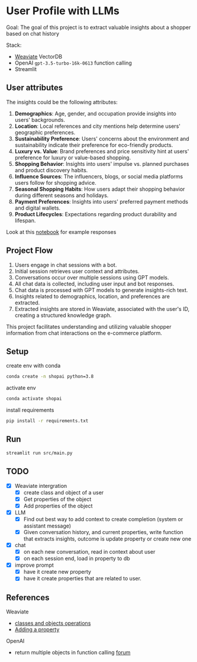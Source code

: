 # User Profile with LLMs

Goal: The goal of this project is to extract valuable insights about a shopper based on chat history

Stack:

- [Weaviate](https://weaviate.io/) VectorDB
- OpenAI `gpt-3.5-turbo-16k-0613` function calling
- Streamlit

## User attributes

The insights could be the following attributes:

1. **Demographics**: Age, gender, and occupation provide insights into users' backgrounds.
2. **Location**: Local references and city mentions help determine users' geographic preferences.
3. **Sustainability Preference**: Users' concerns about the environment and sustainability indicate their preference for eco-friendly products.
4. **Luxury vs. Value**: Brand preferences and price sensitivity hint at users' preference for luxury or value-based shopping.
5. **Shopping Behavior**: Insights into users' impulse vs. planned purchases and product discovery habits.
6. **Influence Sources**: The influencers, blogs, or social media platforms users follow for shopping advice.
7. **Seasonal Shopping Habits**: How users adapt their shopping behavior during different seasons and holidays.
8. **Payment Preferences**: Insights into users' preferred payment methods and digital wallets.
9. **Product Lifecycles**: Expectations regarding product durability and lifespan.

Look at this [notebook](notebooks/sample_convos.ipynb) for example responses

## Project Flow

1. Users engage in chat sessions with a bot.
2. Initial session retrieves user context and attributes.
3. Conversations occur over multiple sessions using GPT models.
4. All chat data is collected, including user input and bot responses.
5. Chat data is processed with GPT models to generate insights-rich text.
6. Insights related to demographics, location, and preferences are extracted.
7. Extracted insights are stored in Weaviate, associated with the user's ID, creating a structured knowledge graph.

This project facilitates understanding and utilizing valuable shopper information from chat interactions on the e-commerce platform.

## Setup

create env with conda

```bash
conda create -n shopai python=3.8
```

activate env

```bash
conda activate shopai
```

install requirements

```bash
pip install -r requirements.txt
```

## Run

```bash
streamlit run src/main.py
```

## TODO

- [x] Weaviate intergration
  - [x] create class and object of a user
  - [x] Get properties of the object
  - [x] Add properties of the object
- [x] LLM
  - [x] Find out best way to add context to create completion (system or assistant message)
  - [x] Given conversation history, and current properties, write function that extracts insights, outcome is update property or create new one
- [x] chat
  - [x] on each new conversation, read in context about user
  - [x] on each session end, load in property to db
- [x] improve prompt
  - [x] have it create new property
  - [x] have it create properties that are related to user.

## References

Weaviate

- [classes and objects operations](https://weaviate.io/developers/weaviate/manage-data)
- [Adding a property](https://weaviate.io/developers/weaviate/api/rest/schema#example-request-for-adding-a-property)

OpenAI

- return multiple objects in function calling [forum](https://community.openai.com/t/function-calling-return-multiple-objects/282989)
